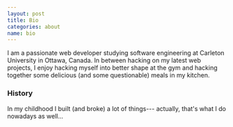 ```yaml
---
layout: post
title: Bio
categories: about
name: bio
---
```


I am a passionate web developer studying software engineering at Carleton University in Ottawa, Canada. In between hacking on my latest web projects, I enjoy hacking myself into better shape at the gym and hacking together some delicious (and some questionable) meals in my kitchen.

### History

In my childhood I built (and broke) a lot of things--- actually, that's what I do nowadays as well...
